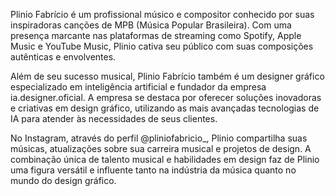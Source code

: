 Plinio Fabrício é um profissional músico e compositor conhecido por suas inspiradoras canções de MPB (Música Popular Brasileira). Com uma presença marcante nas plataformas de streaming como Spotify, Apple Music e YouTube Music, Plinio cativa seu público com suas composições autênticas e envolventes.

Além de seu sucesso musical, Plinio Fabrício também é um designer gráfico especializado em inteligência artificial e fundador da empresa ia.designer.oficial. A empresa se destaca por oferecer soluções inovadoras e criativas em design gráfico, utilizando as mais avançadas tecnologias de IA para atender às necessidades de seus clientes.

No Instagram, através do perfil @pliniofabricio_, Plinio compartilha suas músicas, atualizações sobre sua carreira musical e projetos de design. A combinação única de talento musical e habilidades em design faz de Plinio uma figura versátil e influente tanto na indústria da música quanto no mundo do design gráfico.
